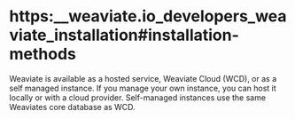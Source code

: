 # https:\_\_weaviate.io_developers_weaviate_installation#installation-methods

Weaviate is available as a hosted service, Weaviate Cloud (WCD), or as a self managed instance. If you manage your own instance, you can host it locally or with a cloud provider. Self-managed instances use the same Weaviates core database as WCD.

